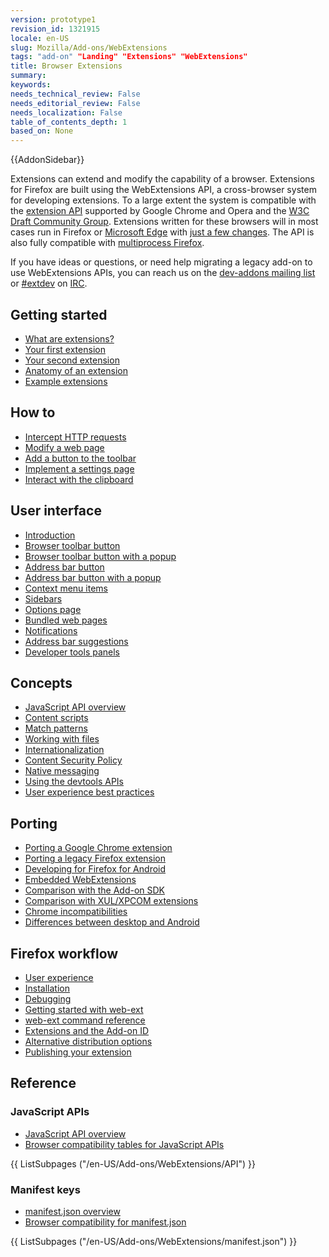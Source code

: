 ```yaml
---
version: prototype1
revision_id: 1321915
locale: en-US
slug: Mozilla/Add-ons/WebExtensions
tags: "add-on" "Landing" "Extensions" "WebExtensions"
title: Browser Extensions
summary: 
keywords: 
needs_technical_review: False
needs_editorial_review: False
needs_localization: False
table_of_contents_depth: 1
based_on: None
---
```

<div>{{AddonSidebar}}</div>

<p>Extensions can extend and modify the capability of a browser. Extensions for Firefox are built using the WebExtensions API, a cross-browser system for developing extensions. To a large extent the system is compatible with the <a class="external-icon external" href="https://developer.chrome.com/extensions">extension API</a> supported by Google Chrome and Opera and the <a href="https://browserext.github.io/browserext/">W3C Draft Community Group</a>. Extensions written for these browsers will in most cases run in Firefox or <a href="https://developer.microsoft.com/en-us/microsoft-edge/platform/documentation/extensions/">Microsoft Edge</a> with <a href="https://developer.mozilla.org/en-US/Add-ons/WebExtensions/Porting_from_Google_Chrome">just a few changes</a>. The API is also fully compatible with <a href="https://developer.mozilla.org/en-US/Firefox/Multiprocess_Firefox">multiprocess Firefox</a>.</p>

<p>If you have ideas or questions, or need help migrating a legacy add-on to use WebExtensions APIs, you can reach us on the <a href="https://mail.mozilla.org/listinfo/dev-addons">dev-addons mailing list</a> or <a href="irc://irc.mozilla.org/extdev">#extdev</a> on <a href="https://wiki.mozilla.org/IRC">IRC</a>.</p>

<div class="row topicpage-table">
<div class="section">
<h2 id="Getting_started">Getting started</h2>

<ul>
 <li><a href="/en-US/Add-ons/WebExtensions/What_are_WebExtensions">What are extensions?</a></li>
 <li><a href="/en-US/Add-ons/WebExtensions/Your_first_WebExtension">Your first extension</a></li>
 <li><a href="/en-US/Add-ons/WebExtensions/Your_second_WebExtension">Your second extension</a></li>
 <li><a href="/en-US/Add-ons/WebExtensions/Anatomy_of_a_WebExtension">Anatomy of an extension</a></li>
 <li><a href="/en-US/Add-ons/WebExtensions/Examples">Example extensions</a></li>
</ul>

<h2 id="How_to">How to</h2>

<ul>
 <li><a href="/en-US/docs/Mozilla/Add-ons/WebExtensions/Intercept_HTTP_requests">Intercept HTTP requests</a></li>
 <li><a href="/en-US/docs/Mozilla/Add-ons/WebExtensions/Modify_a_web_page">Modify a web page</a></li>
 <li><a href="/en-US/docs/Mozilla/Add-ons/WebExtensions/Add_a_button_to_the_toolbar">Add a button to the toolbar</a></li>
 <li><a href="/en-US/docs/Mozilla/Add-ons/WebExtensions/Implement_a_settings_page">Implement a settings page</a></li>
 <li><a href="/en-US/docs/Mozilla/Add-ons/WebExtensions/Interact_with_the_clipboard">Interact with the clipboard</a></li>
</ul>

<h2 id="User_interface">User interface</h2>

<ul>
 <li><a href="/en-US/docs/Mozilla/Add-ons/WebExtensions/user_interface">Introduction</a></li>
 <li><a href="/en-US/docs/Mozilla/Add-ons/WebExtensions/user_interface/Browser_action">Browser toolbar button</a></li>
 <li><a href="/en-US/docs/Mozilla/Add-ons/WebExtensions/user_interface/Popups">Browser toolbar button with a popup</a></li>
 <li><a href="/en-US/docs/Mozilla/Add-ons/WebExtensions/user_interface/Page_actions">Address bar button</a></li>
 <li><a href="/en-US/docs/Mozilla/Add-ons/WebExtensions/user_interface/Popups">Address bar button with a popup</a></li>
 <li><a href="/en-US/docs/Mozilla/Add-ons/WebExtensions/user_interface/Context_menu_items">Context menu items</a></li>
 <li><a href="/en-US/docs/Mozilla/Add-ons/WebExtensions/user_interface/Sidebars">Sidebars</a></li>
 <li><a href="/en-US/docs/Mozilla/Add-ons/WebExtensions/user_interface/Options_pages">Options page</a></li>
 <li><a href="/en-US/docs/Mozilla/Add-ons/WebExtensions/user_interface/Bundled_web_pages">Bundled web pages</a></li>
 <li><a href="/en-US/docs/Mozilla/Add-ons/WebExtensions/user_interface/Notifications">Notifications</a></li>
 <li><a href="/en-US/docs/Mozilla/Add-ons/WebExtensions/user_interface/Omnibox">Address bar suggestions</a></li>
 <li><a href="/en-US/docs/Mozilla/Add-ons/WebExtensions/user_interface/devtools_panels">Developer tools panels</a></li>
</ul>

<h2 id="Concepts">Concepts</h2>

<ul>
 <li><a href="/en-US/docs/Mozilla/Add-ons/WebExtensions/API">JavaScript API overview</a></li>
 <li><a href="/en-US/Add-ons/WebExtensions/Content_scripts">Content scripts</a></li>
 <li><a href="/en-US/Add-ons/WebExtensions/Match_patterns">Match patterns</a></li>
 <li><a href="/en-US/docs/Mozilla/Add-ons/WebExtensions/Working_with_files">Working with files</a></li>
 <li><a href="/en-US/docs/Mozilla/Add-ons/WebExtensions/Internationalization">Internationalization</a></li>
 <li><a href="/en-US/docs/Mozilla/Add-ons/WebExtensions/Content_Security_Policy">Content Security Policy</a></li>
 <li><a href="/en-US/docs/Mozilla/Add-ons/WebExtensions/Native_messaging">Native messaging</a></li>
 <li><a href="/en-US/docs/Mozilla/Add-ons/WebExtensions/Using_the_devtools_APIs">Using the devtools APIs</a></li>
 <li><a href="/en-US/Add-ons/WebExtensions/User_experience_best_practices">User experience best practices</a></li>
</ul>

<h2 id="Porting">Porting</h2>

<ul>
 <li><a href="/en-US/Add-ons/WebExtensions/Porting_from_Google_Chrome">Porting a Google Chrome extension</a></li>
 <li><a href="/en-US/docs/Mozilla/Add-ons/WebExtensions/Porting_a_legacy_Firefox_add-on">Porting a legacy Firefox extension</a></li>
 <li><a href="/en-US/docs/Mozilla/Add-ons/WebExtensions/Developing_WebExtensions_for_Firefox_for_Android">Developing for Firefox for Android</a></li>
 <li><a href="/en-US/docs/Mozilla/Add-ons/WebExtensions/Embedded_WebExtensions">Embedded WebExtensions</a></li>
 <li><a href="/en-US/docs/Mozilla/Add-ons/WebExtensions/Comparison_with_the_Add-on_SDK">Comparison with the Add-on SDK</a></li>
 <li><a href="/en-US/docs/Mozilla/Add-ons/WebExtensions/Comparison_with_XUL_XPCOM_extensions">Comparison with XUL/XPCOM extensions</a></li>
 <li><a href="/en-US/docs/Mozilla/Add-ons/WebExtensions/Chrome_incompatibilities">Chrome incompatibilities</a></li>
 <li><a href="/en-US/docs/Mozilla/Add-ons/WebExtensions/Differences_between_desktop_and_Android">Differences between desktop and Android</a></li>
</ul>

<h2 id="Firefox_workflow">Firefox workflow</h2>

<ul>
 <li><a href="/en-US/docs/Mozilla/Add-ons/WebExtensions/User_experience_best_practices">User experience</a></li>
 <li><a href="/en-US/Add-ons/WebExtensions/Temporary_Installation_in_Firefox">Installation</a></li>
 <li><a href="/en-US/Add-ons/WebExtensions/Debugging">Debugging</a></li>
 <li><a href="/en-US/docs/Mozilla/Add-ons/WebExtensions/Getting_started_with_web-ext">Getting started with web-ext</a></li>
 <li><a href="/en-US/docs/Mozilla/Add-ons/WebExtensions/web-ext_command_reference">web-ext command reference</a></li>
 <li><a href="/en-US/docs/Mozilla/Add-ons/WebExtensions/WebExtensions_and_the_Add-on_ID">Extensions and the Add-on ID</a></li>
 <li><a href="/en-US/Add-ons/WebExtensions/Alternative_distribution_options">Alternative distribution options</a></li>
 <li><a href="/en-US/docs/Mozilla/Add-ons/WebExtensions/Publishing_your_WebExtension">Publishing your extension</a></li>
</ul>
</div>

<div class="section">
<h2 id="Reference">Reference</h2>

<h3 id="JavaScript_APIs">JavaScript APIs</h3>

<ul>
 <li><a href="/en-US/docs/Mozilla/Add-ons/WebExtensions/API">JavaScript API overview</a></li>
 <li><a href="/en-US/Add-ons/WebExtensions/Browser_support_for_JavaScript_APIs">Browser compatibility tables for JavaScript APIs</a></li>
</ul>

<div class="twocolumns">{{ ListSubpages ("/en-US/Add-ons/WebExtensions/API") }}</div>

<h3 id="Manifest_keys">Manifest keys</h3>

<ul>
 <li><a href="/en-US/docs/Mozilla/Add-ons/WebExtensions/manifest.json">manifest.json overview</a></li>
 <li><a href="/en-US/docs/Mozilla/Add-ons/WebExtensions/Browser_compatibility_for_manifest.json">Browser compatibility for manifest.json</a></li>
</ul>

<div class="twocolumns">{{ ListSubpages ("/en-US/Add-ons/WebExtensions/manifest.json") }}</div>
</div>
</div>

